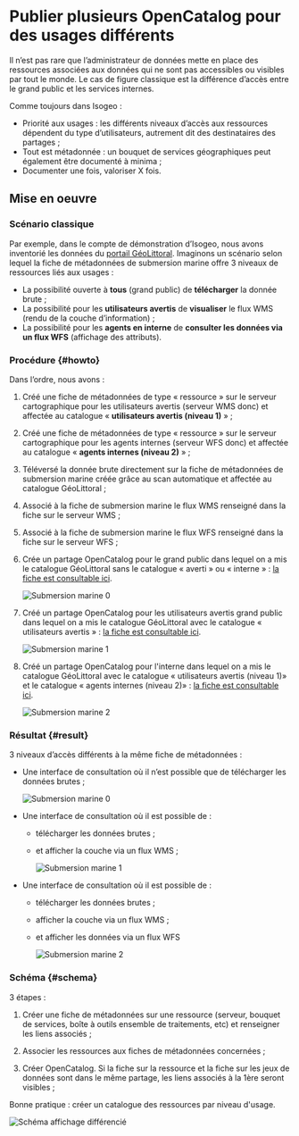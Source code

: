 # Publier plusieurs OpenCatalog pour des usages différents

Il n’est pas rare que l’administrateur de données mette en place des ressources associées aux données qui ne sont pas accessibles ou visibles par tout le monde. Le cas de figure classique est la différence d’accès entre le grand public et les services internes.

Comme toujours dans Isogeo :

* Priorité aux usages : les différents niveaux d’accès aux ressources dépendent du type d’utilisateurs, autrement dit des destinataires des partages ;
* Tout est métadonnée : un bouquet de services géographiques peut également être documenté à minima ;
* Documenter une fois, valoriser X fois.

## Mise en oeuvre

### Scénario classique

Par exemple, dans le compte de démonstration d’Isogeo, nous avons inventorié les données du [portail GéoLittoral](http://www.geolittoral.developpement-durable.gouv.fr/). Imaginons un scénario selon lequel la fiche de métadonnées de submersion marine offre 3 niveaux de ressources liés aux usages :

* La possibilité ouverte à **tous** (grand public) de **télécharger** la donnée brute ;
* La possibilité pour les **utilisateurs avertis** de **visualiser** le flux WMS (rendu de la couche d’information) ;
* La possibilité pour les **agents en interne** de **consulter les données via un flux WFS** (affichage des attributs).

### Procédure {#howto}

Dans l’ordre, nous avons :

1. Créé une fiche de métadonnées de type « ressource » sur le serveur cartographique pour les utilisateurs avertis (serveur WMS donc)  et affectée au catalogue « **utilisateurs avertis (niveau 1)** » ;

2. Créé une fiche de métadonnées de type « ressource » sur le serveur cartographique pour les agents internes (serveur WFS donc) et affectée au catalogue « **agents internes (niveau 2)** » ;

3. Téléversé la donnée brute directement sur la fiche de métadonnées de submersion marine créée grâce au scan automatique et affectée au catalogue GéoLittoral ;

4. Associé à la fiche de submersion marine le flux WMS renseigné dans la fiche sur le serveur WMS ;

5. Associé à la fiche de submersion marine le flux WFS renseigné dans la fiche sur le serveur WFS ;

6. Crée un partage OpenCatalog pour le grand public dans lequel on a mis le catalogue GéoLittoral sans le catalogue « averti » ou « interne » : [la fiche est consultable ici](http://open.isogeo.com/s/14cbb8fce4fd471ab3af9fb849d0dcd1/GbhLhG7hoNFHdkrgh8n9o9I3Sym20/m/cb71d8f42ba44788b348b5bc9f79e58c).

    ![Submersion marine 0](/assets/adm_shares_OC_demo_Geolittoral0.png "Seul le lien de téléchargement des données est disponible")

7. Créé un partage OpenCatalog pour les utilisateurs avertis grand public dans lequel on a mis le catalogue GéoLittoral avec le catalogue « utilisateurs avertis » : [la fiche est consultable ici](http://open.isogeo.com/s/4e3617fa59674e8b98b4d9a62a6ad6e7/oOGYrOxAMjf11jYmo6hbbeGNG2TC0/m/cb71d8f42ba44788b348b5bc9f79e58c).

    ![Submersion marine 1](/assets/adm_shares_OC_demo_Geolittoral1.png "En plus du lien de téléchargement, on a accès au WMS")

8. Créé un partage OpenCatalog pour l&apos;interne dans lequel on a mis le catalogue GéoLittoral avec le catalogue « utilisateurs avertis (niveau 1)» et le catalogue « agents internes (niveau 2)» : [la fiche est consultable ici](http://open.isogeo.com/s/d61fe9892eb345e7b6840bbfc4cf5733/zuD9LtBEXRi7ynIXyRyWIy4hC0xz0/m/cb71d8f42ba44788b348b5bc9f79e58c).

    ![Submersion marine 2](/assets/adm_shares_OC_demo_Geolittoral2.png "Accès aux 3 ressources : téléchargement, WMS et WFS")

### Résultat {#result}

3 niveaux d’accès différents à la même fiche de métadonnées :

* Une interface de consultation où il n’est possible que de télécharger les données brutes ;

    ![Submersion marine 0](/assets/OC_Demo_Submersion_Niv0.png "Seul le lien de téléchargement des données est disponible")

* Une interface de consultation où il est possible de :

  * télécharger les données brutes ;
  * et afficher la couche via un flux WMS ;

    ![Submersion marine 1](/assets/OC_Demo_Submersion_Niv1.png "En plus du lien de téléchargement, on a accès au WMS")

* Une interface de consultation où il est possible de :

  * télécharger les données brutes ;
  * afficher la couche via un flux WMS ;
  * et afficher les données via un flux WFS

    ![Submersion marine 2](/assets/OC_Demo_Submersion_Niv2.png "Accès aux 3 ressources : téléchargement, WMS et WFS")

### Schéma {#schema}

3 étapes :

1. Créer une fiche de métadonnées sur une ressource (serveur, bouquet de services, boîte à outils ensemble de traitements, etc) et renseigner les liens associés ;

2. Associer les ressources aux fiches de métadonnées concernées ;

3. Créer OpenCatalog. Si la fiche sur la ressource et la fiche sur les jeux de données sont dans le même partage, les liens associés à la 1ère seront visibles ;

Bonne pratique : créer un catalogue des ressources par niveau d&apos;usage.

![Schéma affichage différencié](/assets/resources_DifferentDisplays_schema.png "Accès aux 3 ressources : téléchargement, WMS et WFS")
